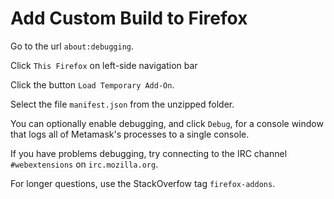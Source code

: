 # Add Custom Build to Firefox

Go to the url `about:debugging`.

Click `This Firefox` on left-side navigation bar

Click the button `Load Temporary Add-On`.

Select the file `manifest.json` from the unzipped folder.

You can optionally enable debugging, and click `Debug`, for a console window that logs all of Metamask's processes to a single console.

If you have problems debugging, try connecting to the IRC channel `#webextensions` on `irc.mozilla.org`.

For longer questions, use the StackOverfow tag `firefox-addons`.

